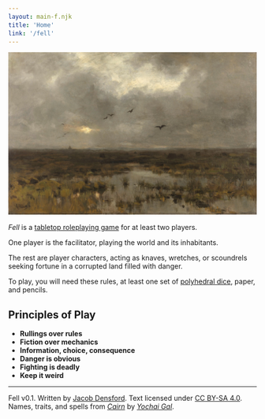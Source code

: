 ```yaml
---
layout: main-f.njk
title: 'Home'
link: '/fell'
---
```


![a painting of a swampy landscape](/images/fell-main.jpg)

*Fell* is a [tabletop roleplaying game](https://en.wikipedia.org/wiki/Tabletop_role-playing_game) for at least two players.

One player is the facilitator, playing the world and its inhabitants.

The rest are player characters, acting as knaves, wretches, or scoundrels seeking fortune in a corrupted land filled with danger.

To play, you will need these rules, at least one set of [polyhedral dice](https://en.wikipedia.org/wiki/Dice#Polyhedral_dice), paper, and pencils.

## Principles of Play

- **Rullings over rules**
- **Fiction over mechanics**
- **Information, choice, consequence**
- **Danger is obvious**
- **Fighting is deadly**
- **Keep it weird**

<footer>

<hr/>

Fell v0.1. Written by [Jacob Densford](https://jacobdensford.com/). Text licensed under [CC BY-SA 4.0](https://creativecommons.org/licenses/by-sa/4.0/). Names, traits, and spells from *[Cairn](https://cairnrpg.com/)* by *[Yochai Gal](https://newschoolrevolution.com/)*.

</footer>
